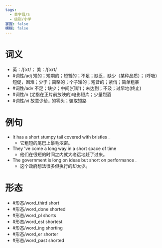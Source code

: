 ```yaml
---
tags:
  - 首字母/S
  - 级别/小学
掌握: false
模糊: false
---
```

# 词义
- 英：/ʃɔːt/； 美：/ʃɔːrt/
- #词性/adj  短的；短期的；短暂的；不足；缺乏，缺少（某种品质）；（呼吸）短促，困难；少于；简略的；个子矮的；短音的；紧俏；简单粗暴
- #词性/adv  不足；缺少；中间(打断)；未达到；不及；过早地(终止)
- #词性/n  (尤指在正片前放映的)电影短片；少量烈酒
- #词性/vi  故意少给…的零头；骗取短路
# 例句
- It has a short stumpy tail covered with bristles .
	- 它粗短的尾巴上鬃毛浓密。
- They 've come a long way in a short space of time
	- 他们在很短的时间之内就大老远地赶了过来。
- The government is long on ideas but short on performance .
	- 这个政府想法很多但执行的却太少。
# 形态
- #形态/word_third short
- #形态/word_done shorted
- #形态/word_pl shorts
- #形态/word_est shortest
- #形态/word_ing shorting
- #形态/word_er shorter
- #形态/word_past shorted
